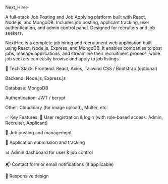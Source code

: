 

Next_Hire:-

A full-stack Job Posting and Job Applying platform built with React, Node.js, and MongoDB. Includes job posting, applicant tracking, user authentication, and admin control panel. Designed for recruiters and job seekers.

NextHire is a complete job hiring and recruitment web application built using React, Node.js, Express, and MongoDB. It enables companies to post jobs, manage applications, and streamline their recruitment process, while job seekers can easily browse and apply to job listings.

🔧 Tech Stack: Frontend: React, Axios, Tailwind CSS / Bootstrap (optional)

Backend: Node.js, Express.js

Database: MongoDB

Authentication: JWT / bcrypt

Other: Cloudinary (for image upload), Multer, etc.

✅ Key Features: 🔐 User registration & login (with role-based access: Admin, Recruiter, Applicant)

📄 Job posting and management

🧾 Application submission and tracking

📊 Admin dashboard for user & job control

📬 Contact form or email notifications (if applicable)

📱 Responsive design



